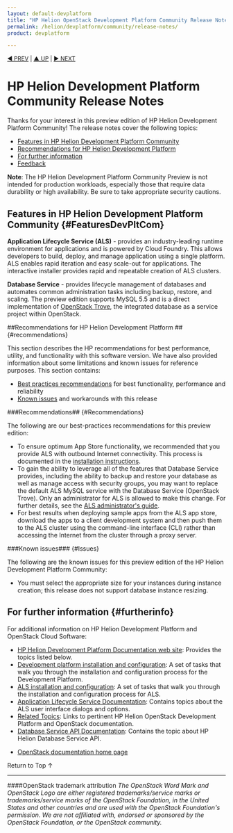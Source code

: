 ```yaml
---
layout: default-devplatform
title: "HP Helion OpenStack Development Platform Community Release Notes"
permalink: /helion/devplatform/community/release-notes/
product: devplatform

---
```

<!--UNDER REVISION-->
<p style="font-size: small;"> <a href="/helion/devplatform/community/">&#9664; PREV</a> | <a href="/helion/devplatform/community/">&#9650; UP</a> | <a href="/helion/devplatform/community/install/"> &#9654; NEXT</a></p>
	
# HP Helion Development Platform Community Release Notes 

Thanks for your interest in this preview edition of HP Helion Development Platform Community! The release notes cover the following topics:

* [Features in HP Helion Development Platform Community](#FeaturesDevPltCom)
* [Recommendations for HP Helion  Development Platform ](#recommendations)
* [For further information](#{#furtherinfo})
* [Feedback](#feedback)

**Note**: The HP Helion Development Platform Community Preview is not intended for production workloads, especially those that require data durability or high availability.  Be sure to take appropriate security cautions.


## Features in HP Helion Development Platform Community {#FeaturesDevPltCom}

**Application Lifecycle Service (ALS)** - provides an industry-leading runtime environment for applications and is powered by Cloud Foundry. This allows developers to build, deploy, and manage application using a single platform. ALS enables rapid iteration and easy scale-out for applications. The interactive installer provides rapid and repeatable creation of ALS clusters.

**Database Service** - provides lifecycle management of databases and automates common administration tasks including backup, restore, and scaling. The preview edition supports  MySQL 5.5 and is a direct implementation of [OpenStack Trove](https://wiki.openstack.org/wiki/Trove), the integrated database as a service project within OpenStack.  

<!--- no required to mention what language is used to develop the application

	The service supports the deployment and management of applications written in the following languages:
	- Go
	- Java
	- Node.js
	- Perl
	- PHP
	- Python
	- Ruby
--->
<!---  since this is not recommended for production, I planned to remove it
   The following data services are available as part of the Application Lifecycle Service for dev/test use cases (not recommended for production):
	- Memcache
	- MySQL
	- PostgreSQL
	- RabbitMQ
	- Redis  
--->	  

<!---
For scale out production environments that require increased stability, a less frequent release cadence, and no single points of failure, the commercial HP Helion Development Platform will soon be made available for purchase and download.--->

<!---
NOTE TO WRITERS: This section below needs to be in the install guide, not here.  After incorporating in the install guide, delete this whole section; kept temporarily for reference purposes.

## System requirements and installation {#installation}

The Development Platform installs and runs as a workload of the underlying HP Helion OpenStack Community operating environment. HP Helion OpenStack Community must be installed and available prior to installing the Development Platform. Both versions of HP Helion OpenStack Community are supported, the "cloud-in-a-box" [virtual version](https://docs.hpcloud.com/helion/community/install-virtual/) and the [baremetal version](https://docs.hpcloud.com/helion/community/install/) which requires a minimum of five physical servers.

The Development Platform installs and runs as a workload of the underlying HP Helion OpenStack Community operating environment. HP Helion OpenStack Community must be installed and available prior to installing the Development Platform. Both versions, the [virtual version](https://docs.hpcloud.com/helion/community/install-virtual/) (cloud-in-a-box) and the [baremetal version](https://docs.hpcloud.com/helion/community/install/) (with a minimum of five physical servers), of HP Helion OpenStack Community are supported. 
For complete installation instructions, refer to [HP Helion Development Platform Community Installation Guide](/helion/devplatform/install).

Upon installation, five Compute instances are created and two images are loaded into the OpenStack (Glance) image repository. This provides administrators and end users with the ability to provision and manage ALS clusters and MySQL database instances. 

To create clusters, you must modify DNS records associated  with an existing domain/subdomain or you can register a public domain name at any Domain Name Registrar. For more details on configuring DNS, refer to the ALS Administrator Guide <**need url**>
--->

##Recommendations for HP Helion Development Platform ## {#recommendations}

This section describes the HP recommendations for best performance, utility, and functionality with this software version. We have also provided information about some limitations and known issues for reference purposes. This section contains:

* [Best practices recommendations](#best-practices) for best functionality, performance and reliability
* [Known issues](#known-issues)  and workarounds with this release


###Recommendations## {#Recommendations} 

The following are our best-practices recommendations for this preview edition:

* To ensure optimum App Store functionality, we recommended that you provide ALS with outbound Internet connectivity.  This process is documented in the [installation instructions](/helion/devplatform/community/install-dev-platform/).
* To gain the ability to leverage all of the features that Database Service provides, including the ability to backup and restore your database as well as manage access with security groups, you may want to replace the default ALS MySQL service with the Database Service (OpenStack Trove).  Only an administrator for ALS is allowed to make this change.  For further details, see the [ALS administrator's guide](/als/v1/admin/).
* For best results when deploying sample apps from the ALS app store, download the apps to a client development system and then push them to the ALS cluster using the command-line interface (CLI) rather than accessing the Internet from the cluster through a proxy server.

<!--
Deleted as per Josh Berry note  (And then of course he seemed to change his mind)
* For best cluster functionality, you should not provide the domain name server (DNS) to virtual machines. This ensures that a working DNS resolver is available to virtual machines in your Helion OpenStack environment.  

-->


###Known issues### {#Issues}

The following are the known issues for this preview edition of the HP Helion Development Platform Community:

* You must select the appropriate size for your instances during instance creation; this release does not support database instance resizing.


## For further information {#furtherinfo}
For additional information on HP Helion Development Platform and OpenStack Cloud Software:

- [HP Helion Development Platform Documentation web site](/helion/devplatform/community/): Provides the topics listed below.
- [Development platform installation and configuration](/helion/devplatform/install/): A set of tasks that walk you through the installation and configuration process for the Development Platform.
- [ALS installation and configuration](/helion/devplatform/install/): A set of tasks that walk you through the installation and configuration process for ALS.
- [Application Lifecycle Service Documentation](/als/v1/):  Contains topics about the ALS user interface dialogs and options.
- [Related Topics](/helion/devplatform/related-topics): Links to pertinent HP Helion OpenStack Development Platform and OpenStack documentation.
- [Database Service API Documentation](http://docs.hpcloud.com/api/v13/dbaas/): Contains the topic about HP Helion Database Service API. 
* [OpenStack documentation home page](http://docs.openstack.org/)

<!--Removed 10/3/14 ##Feedback {#feedback}

Your feedback is very important to us. Please use the [HP Helion Developer Community Forum](https://community.dev.hp.com/t5/Board/bd-p/cloud_board) to provide your feedback, share insights, and ask questions.
-->
<a href="#top" style="padding:14px 0px 14px 0px; text-decoration: none;"> Return to Top &#8593; </a>

----
####OpenStack trademark attribution
*The OpenStack Word Mark and OpenStack Logo are either registered trademarks/service marks or trademarks/service marks of the OpenStack Foundation, in the United States and other countries and are used with the OpenStack Foundation's permission. We are not affiliated with, endorsed or sponsored by the OpenStack Foundation, or the OpenStack community.*





